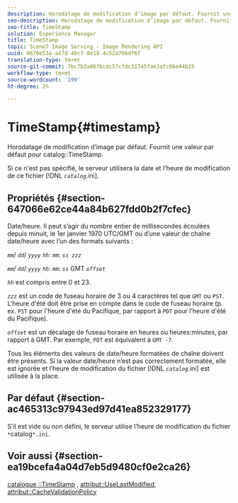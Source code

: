 ```yaml
---
description: Horodatage de modification d’image par défaut. Fournit une valeur par défaut pour catalog TimeStamp.
seo-description: Horodatage de modification d’image par défaut. Fournit une valeur par défaut pour catalog TimeStamp.
seo-title: TimeStamp
solution: Experience Manager
title: TimeStamp
topic: Scene7 Image Serving - Image Rendering API
uuid: 0670e53a-ad7d-46cf-8e18-4c52a766df6f
translation-type: tm+mt
source-git-commit: 7bc7b3a86fbcdc57cfdc31745fae3afc06e44b15
workflow-type: tm+mt
source-wordcount: '199'
ht-degree: 2%

---
```



# TimeStamp{#timestamp}

Horodatage de modification d’image par défaut. Fournit une valeur par défaut pour catalog::TimeStamp.

Si ce n&#39;est pas spécifié, le serveur utilisera la date et l&#39;heure de modification de ce fichier [!DNL *`catalog`*.ini].

## Propriétés {#section-647066e62ce44a84b627fdd0b2f7cfec}

Date/heure. Il peut s’agir du nombre entier de millisecondes écoulées depuis minuit, le 1er janvier 1970 UTC/GMT ou d’une valeur de chaîne date/heure avec l’un des formats suivants :

*`mm`*/  *`dd`*/  *`yyyy`* *`hh`*:  *`mm`*:  *`ss zzz`*

*`mm`*/  *`dd`*/  *`yyyy`* *`hh`*:  *`mm`*:  *`ss`* GMT  *`offset`*

*`hh`* est compris entre 0 et 23.

*`zzz`* est un code de fuseau horaire de 3 ou 4 caractères tel que  `GMT` ou  `PST`. L&#39;heure d&#39;été doit être prise en compte dans le code de fuseau horaire (p. ex. `PST` pour l&#39;heure d&#39;été du Pacifique, par rapport à `PDT` pour l&#39;heure d&#39;été du Pacifique).

*`offset`* est un décalage de fuseau horaire en heures ou heures:minutes, par rapport à GMT. Par exemple, `PDT` est équivalent à `GMT -7`.

Tous les éléments des valeurs de date/heure formatées de chaîne doivent être présents. Si la valeur date/heure n’est pas correctement formatée, elle est ignorée et l’heure de modification du fichier [!DNL *`catalog`*.ini] est utilisée à la place.

## Par défaut {#section-ac465313c97943ed97d41ea852329177}

S’il est vide ou non défini, le serveur utilise l’heure de modification du fichier ` *`catalog`*.ini`.

## Voir aussi {#section-ea19bcefa4a04d7eb5d9480cf0e2ca26}

[catalogue ::TimeStamp](../../../../../is-api/image-catalog/image-serving-api-ref/c-image-catalog-reference/c-image-svg-data-reference/c-image-data-reference/r-timestamp-cat.md#reference-59a27b72f4cb4a53a3baba83214c4ded) ,  [attribut::UseLastModified](../../../../../is-api/image-catalog/image-serving-api-ref/c-image-catalog-reference/c-attributes-reference/r-uselastmodified.md#reference-73ecc421e6864a38aec5a4775f06b8e8),  [attribut::CacheValidationPolicy](../../../../../is-api/image-catalog/image-serving-api-ref/c-image-catalog-reference/c-attributes-reference/r-cachevalidationpolicy.md#reference-e55e52fd749041718a9af69fa2027b57)
